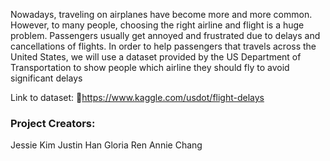 Nowadays, traveling on airplanes have become more and more common. However, to many people, choosing the right airline and flight is a huge problem. Passengers usually get annoyed and frustrated due to delays and cancellations of flights. In order to help passengers that travels across the United States, we will use a dataset provided by the US Department of Transportation to show people which airline they should fly to avoid significant delays

Link to dataset: https://www.kaggle.com/usdot/flight-delays

### Project Creators:
Jessie Kim
Justin Han
Gloria Ren
Annie Chang